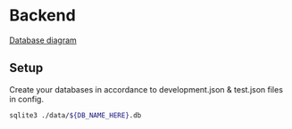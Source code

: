 # Backend

[Database diagram](https://dbdiagram.io/d/misyma-657615f456d8064ca0bef978)

## Setup

Create your databases in accordance to development.json & test.json files in config.

```sh
sqlite3 ./data/${DB_NAME_HERE}.db
```

